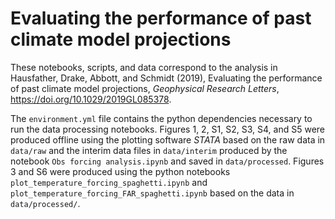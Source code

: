 # Evaluating the performance of past climate model projections

These notebooks, scripts, and data correspond to the analysis in Hausfather, Drake, Abbott, and Schmidt (2019), Evaluating the performance of past climate model projections, *Geophysical Research Letters*, https://doi.org/10.1029/2019GL085378.

The `environment.yml` file contains the python dependencies necessary to run the data processing notebooks. Figures 1, 2, S1, S2, S3, S4, and S5 were produced offline using the plotting software *STATA* based on the raw data in `data/raw` and the interim data files in `data/interim` produced by the notebook `Obs forcing analysis.ipynb` and saved in `data/processed`. Figures 3 and S6 were produced using the python notebooks `plot_temperature_forcing_spaghetti.ipynb` and `plot_temperature_forcing_FAR_spaghetti.ipynb` based on the data in `data/processed/`.

